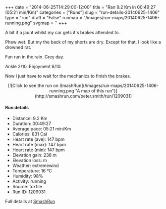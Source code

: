 +++
date = "2014-06-25T14:29:00-12:00"
title = "Ran 9.2 Km in 00:49:27 (05:21 min/Km)"
categories = ["Runs"]
slug = "run-details-20140625-1406"
type = "run"
draft = "False"
runmap = "/images/run-maps/20140625-1406-running.png"
svgmap = '<polyline points="19 3, 22 5, 23 9, 7 70, 8 75, 5 83, 9 85, 5 97, 22 100, 69 98, 82 98, 95 90, 85 82, 78 76, 68 67, 61 59, 81 46, 78 44, 76 39, 69 36, 67 34, 48 23, 40 17, 34 12, 33 11, 32 9, 30 8, 31 5, 24 3, 25 0, 21 0, 20 3, 18 4">'
+++

A bit if a jaunt whilst my car gets it's brakes attended to. 

Phew wet. But my the back of my shorts are dry. Except for that, I look like a drowned rat. 

Fun run in the rain. Grey day. 

Ankle 2/10. Enjoyment 8/10. 

Now I just have to wait for the mechanics to finish the brakes. 



<!--more-->

<center>
[![Click to see the run on SmashRun](/images/run-maps/20140625-1406-running.png "A map of this run")](http://smashrun.com/peter.smith/run/1209031)
</center>

#### Run details

* Distance: 9.2 Km
* Duration: 00:49:27
* Average pace: 05:21 min/Km
* Calories: 831 Cal
* Heart rate (ave): 147 bpm
* Heart rate (max): 147 bpm
* Heart rate (min): 147 bpm
* Elevation gain: 238 m
* Elevation loss:  m
* Weather: extremewind
* Temperature: 16 &deg;C
* Humidity: 98%
* Activity: running
* Source: tcxfile
* Run ID: 1209031

Full details at [SmashRun](http://smashrun.com/peter.smith/run/1209031)